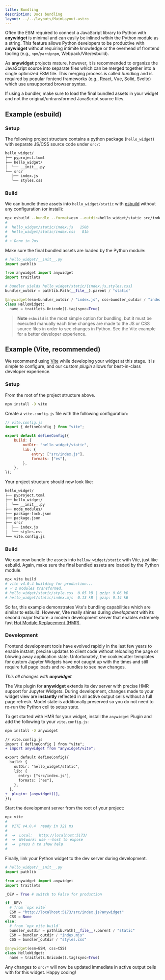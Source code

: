 ```yaml
---
title: Bundling
description: Docs bundling
layout: ../../layouts/MainLayout.astro
---
```


Often the ESM required to connect a JavaScript library to Python with
**anywidget** is minimal and can easily be inlined _within_ the Python module as
a string. This feature allows Python developers to be productive with
**anywidget** without requiring intimite knowledge or the overhead of frontend
tooling (e.g., `npm`/`yarn`/`pnpm`, Webpack/Vite/esbuild).

As **anywidget** projects mature, however, it is recommended to organize the
JavaScript source into separate files which can be merged together into a single
optimized ESM file. This merging process is called _bundling_ and is required by
popular fontend frameworks (e.g., React, Vue, Solid, Svelte) which use
unsupported browser syntax.

If using a bundler, make sure to load the final bundled assets in your widget
and not the original/untransformed JavaScript source files.

## Example (esbuild)

### Setup

The following project structure contains a python package (`hello_widget`) with
separate JS/CSS source code under `src/`:

```bash
hello_widget/
├── pyproject.toml
├── hello_widget/
│  └── __init__.py
└── src/
   ├── index.js
   └── styles.css
```

### Build

We can bundle these assets into `hello_widget/static` with
[esbuild](https://esbuild.github.io/getting-started/) without any configuration
(or install):

```bash
npx esbuild --bundle --format=esm --outdir=hello_widget/static src/index.js
#
#  hello_widget/static/index.js   150b
#  hello_widget/static/index.css   81b
#
# ⚡ Done in 2ms
```

Make sure the final bundled assets are loaded by the Python module:

```python
# hello_widget/__init__.py
import pathlib

from anywidget import anywidget
import traitlets

# bundler yields hello_widget/static/{index.js,styles.css}
bundler_outdir = pathlib.Path(__file__).parent / "static"

@anywidget(esm=bundler_outdir / "index.js", css=bundler_outdir / "index.css")
class HelloWidget:
  name = traitlets.Unicode().tag(sync=True)
```

> **Note** `esbuild` is the most simple option for bundling, but it must be
> executed manually each time changes are made to the JS or CSS source files in
> order to see changes in Python. See the Vite example for a better developer
> experience.

## Example (Vite, recommended)

We recommend using [Vite](https://vitejs.dev/) while developing your widget at
this stage. It is simple to configure, and our custom _plugin_ allows for
best-in-class developer experience.

### Setup

From the root of the project structure above.

```bash
npm install -D vite
```

Create a `vite.config.js` file with the following configuration:

```javascript
// vite.config.js
import { defineConfig } from "vite";

export default defineConfig({
	build: {
		outDir: "hello_widget/static",
		lib: {
			entry: ["src/index.js"],
			formats: ["es"],
		},
	},
});
```

Your project structure should now look like:

```bash
hello_widget/
├── pyproject.toml
├── hello_widget/
│  └── __init__.py
├── node_modules/
├── package-lock.json
├── package.json
├── src/
│  ├── index.js
│  └── styles.css
└── vite.config.js
```

### Build

We can now bundle the assets into `hellow_widget/static` with Vite, just like
esbuild. Again, make sure the final bundled assets are loaded by the Python
module.

```bash
npx vite build
# vite v4.0.4 building for production...
# ✓ 2 modules transformed.
# hello_widget/static/style.css  0.05 kB │ gzip: 0.06 kB
# hello_widget/static/index.mjs  0.13 kB │ gzip: 0.14 kB
```

So far, this example demonstrates Vite's bundling capabilities which are similar
to esbuild. However, Vite really shines during _development_ with its second
major feature: a modern development server that enables extremely fast
[Hot Module Replacement (HMR)](https://vitejs.dev/guide/features.html#hot-module-replacement).

### Development

Frontend development tools have evolved rapidly in the last few years to enable
instant, precise updates to client code without reloading the page or blowing
away application state. Unfortunately, the cookiecutter templates for custom
Jupyter Widgets have not caught up with the times and still require full page
loads and re-bundles to see new changes.

_This all changes with **anywidget**_

The Vite plugin for **anywidget** extends its dev server with precise HMR
support for Jupyter Widgets. During development, changes made to your widget
view are **instantly** reflected in all active output cells without a full page
refresh. Model state is additionally preserved so you do not need to re-run the
Python cell to setup state.

To get started with HMR for your widget, install the `anywidget` Plugin and add
the following to your `vite.config.js`:

```bash
npm install -D anywidget
```

```diff
// vite.config.js
import { defineConfig } from "vite";
+ import anywidget from "anywidget/vite";

export default defineConfig({
  build: {
    outDir: "hello_widget/static",
    lib: {
      entry: ["src/index.js"],
      formats: ["es"],
    },
  },
+  plugin: [anywidget()],
});
```

Start the development server from the root of your project:

```bash
npx vite
#
#  VITE v4.0.4  ready in 321 ms
#
#  ➜  Local:   http://localhost:5173/
#  ➜  Network: use --host to expose
#  ➜  press h to show help
#
```

Finally, link your Python widget to the dev server during development.

```python
# hello_widget/__init__.py
import pathlib

from anywidget import anywidget
import traitlets

_DEV = True # switch to False for production

if _DEV:
  # from `npx vite`
  ESM = "http://localhost:5173/src/index.js?anywidget"
  CSS = None
else:
  # from `npx vite build`
  bundler_outdir = pathlib.Path(__file__).parent / "static"
  ESM = bundler_outdir / "index.mjs"
  CSS = bundler_outdir / "styles.css"

@anywidget(esm=ESM, css=CSS)
class HelloWidget:
  name = traitlets.Unicode().tag(sync=True)
```

Any changes to `src/*` will now be updated immediate in active output cells with
for this widget. Happy coding!
